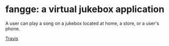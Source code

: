 # fangge: a virtual jukebox application

A user can play a song on a jukebox located at home, a store, or a user's phone.

[Travis](https://travis-ci.org/reachlin/fangge)